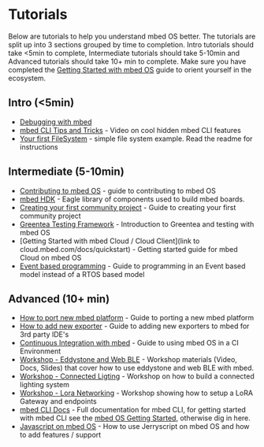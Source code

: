 # Tutorials
Below are tutorials to help you understand mbed OS better. The tutorials are split up into 3 sections grouped by time to completion. Intro tutorials should take <5min to complete, Intermediate tutorials should take 5-10min and Advanced tutorials should take 10+ min to complete. Make sure you have completed the [Getting Started with mbed OS]() guide to orient yourself in the ecosystem. 

## Intro (<5min)

- [Debugging with mbed]()
- [mbed CLI Tips and Tricks]() - Video on cool hidden mbed CLI features
- [Your first FileSystem]() - simple file system example. Read the readme for instructions

## Intermediate (5-10min)

- [Contributing to mbed OS]() - guide to contributing to mbed OS
- [mbed HDK]() - Eagle library of components used to build mbed boards.
- [Creating your first community project]() - Guide to creating your first community project
- [Greentea Testing Framework]() - Introduction to Greentea and testing with mbed OS
- [Getting Started with mbed Cloud / Cloud Client](link to cloud.mbed.com/docs/quickstart) - Getting started guide for mbed Cloud on mbed OS
- [Event based programming]() - Guide to programming in an Event based model instead of a RTOS based model

## Advanced (10+ min)

- [How to port new mbed platform]() - Guide to porting a new mbed platform
- [How to add new exporter]() - Guide to adding new exporters to mbed for 3rd party IDE's
- [Continuous Integration with mbed]() - Guide to using mbed OS in a CI Environment
- [Workshop - Eddystone and Web BLE]() - Workshop materials (Video, Docs, Slides) that cover how to use eddystone and web BLE with mbed. 
- [Workshop - Connected Ligting]() - Workshop on how to build a connected lighting system
- [Workshop - Lora Networking]() - Workshop showing how to setup a LoRA Gateway and endpoints
- [mbed CLI Docs]() - Full documentation for mbed CLI, for getting started with mbed CLI see the [mbed OS Getting Started](), otherwise dig in here.
- [Javascript on mbed OS]() - How to use Jerryscript on mbed OS and how to add features / support
